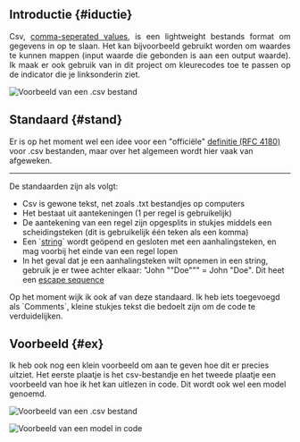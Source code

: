 ## Introductie {#iductie}
<p style="text-align: justify;">
Csv, <a href="https://nl.wikipedia.org/wiki/Kommagescheiden_bestand" target="_blank">comma-seperated values</a>,
is een lightweight bestands format om gegevens in op te slaan. Het kan bijvoorbeeld gebruikt worden om waardes te kunnen mappen
(input waarde die gebonden is aan een output waarde). Ik maak er ook gebruik van in dit project om
kleurecodes toe te passen op de indicator die je linksonderin ziet.  
</p>
  
![Voorbeeld van een .csv bestand](./images/rider64_6CXTNg5dUr.png "open")

## Standaard {#stand}
Er is op het moment wel een idee voor een "officiële"
<a href="https://datatracker.ietf.org/doc/html/rfc4180">definitie (RFC 4180)</a>
voor .csv bestanden, maar over het algemeen wordt hier vaak van afgeweken.  

<hr />

De standaarden zijn als volgt:  
  
 - Csv is gewone tekst, net zoals .txt bestandjes op computers
 - Het bestaat uit aantekeningen (1 per regel is gebruikelijk)
 - De aantekening van een regel zijn opgesplits in stukjes middels een scheidingsteken (dit is gebruikelijk één teken als een komma)
 - Een \`<a href="https://developer.mozilla.org/en-US/docs/Glossary/String" target="_blank">string</a>\` wordt geöpend en gesloten met een aanhalingsteken, en mag voorbij het einde van een regel lopen
 - In het geval dat je een aanhalingsteken wilt opnemen in een string, gebruik je er twee achter elkaar: "John ""Doe""" = John "Doe". Dit heet een <a href="https://en.wikipedia.org/wiki/Escape_sequence" target="_blank">escape sequence</a>
  
Op het moment wijk ik ook af van deze standaard. Ik heb iets toegevoegd als \`Comments\`, kleine stukjes tekst
die bedoelt zijn om de code te verduidelijken.

## Voorbeeld {#ex}
Ik heb ook nog een klein voorbeeld om aan te geven hoe dit er precies uitziet.
Het eerste plaatje is het csv-bestandje en het tweede plaatje een voorbeeld van hoe ik het kan
uitlezen in code.
Dit wordt ook wel een model genoemd.  
  
![Voorbeeld van een .csv bestand](./images/rider64_6CXTNg5dUr.png "open")  
  
![Voorbeeld van een model in code](./images/rider64_DgcDDkJOS9.png "open")